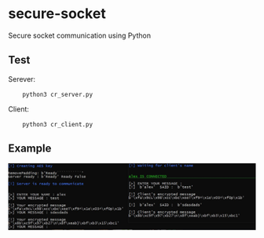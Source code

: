 # secure-socket
Secure socket communication using Python

## Test
Serever: 
```
    python3 cr_server.py
```     
Client: 
```
    python3 cr_client.py
```
## Example

![test](https://github.com/pydemo/secure-socket/blob/main/cr_test.JPG?raw=true)
